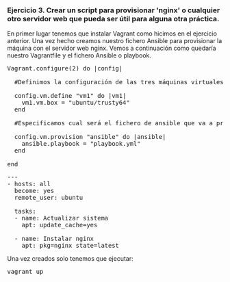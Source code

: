 ### Ejercicio 3. Crear un script para provisionar 'nginx' o cualquier otro servidor web que pueda ser útil para alguna otra práctica.

En primer lugar tenemos que instalar Vagrant como hicimos en el ejercicio anterior. Una vez hecho creamos nuestro fichero Ansible para provisionar la máquina con el servidor web nginx. Vemos a continuación como quedaría nuestro Vagrantfile y el fichero Ansible o playbook.

<pre>
Vagrant.configure(2) do |config|

  #Definimos la configuración de las tres máquinas virtuales.

  config.vm.define "vm1" do |vm1|
    vm1.vm.box = "ubuntu/trusty64"
  end

  #Especificamos cual será el fichero de ansible que va a provisionar las tres máquinas virtuales.

  config.vm.provision "ansible" do |ansible|
    ansible.playbook = "playbook.yml"
  end

end
</pre>

<pre>
---
- hosts: all
  become: yes
  remote_user: ubuntu

  tasks:
  - name: Actualizar sistema
    apt: update_cache=yes

  - name: Instalar nginx
    apt: pkg=nginx state=latest
</pre>

Una vez creados solo tenemos que ejecutar:

<pre>vagrant up</pre>
